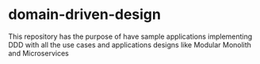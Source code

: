 # domain-driven-design
This repository has the purpose of have sample applications implementing DDD with all the use cases and applications designs like Modular Monolith and Microservices
